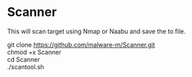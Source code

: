 # Scanner
This will scan target using Nmap or Naabu and save the to file.


git clone https://github.com/malware-m/Scanner.git
<br>
chmod +x Scanner
<br>
cd Scanner
<br>
./scantool.sh


